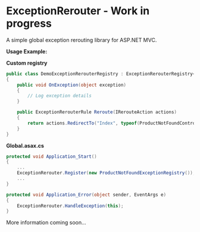 # ExceptionRerouter - Work in progress
A simple global exception rerouting library for ASP.NET MVC.

**Usage Example:**

**Custom registry**
```csharp
public class DemoExceptionRerouterRegistry : ExceptionRerouterRegistry<ProductNotFoundException>
{
    public void OnException(object exception)
    {
        // Log exception details
    }

    public ExceptionRerouterRule Reroute(IRerouteAction actions)
    {
        return actions.RedirectTo("Index", typeof(ProductNotFoundController)).WithStatusCode(HttpStatusCode.NotFound);
    }
}
```

**Global.asax.cs**
```csharp
protected void Application_Start()
{
    ...
    ExceptionRerouter.Register(new ProductNotFoundExceptionRegistry());
    ...
}

protected void Application_Error(object sender, EventArgs e)
{
    ExceptionRerouter.HandleException(this);
}
```

More information coming soon...
